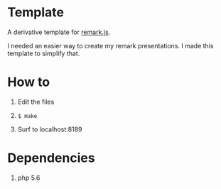 # Template

A derivative template for [remark.js](https://github.com/gnab/remark).

I needed an easier way to create my remark presentations. I made this template
to simplify that.

# How to

1. Edit the files

2. ``$ make``

3. Surf to localhost:8189

# Dependencies

1. php 5.6

